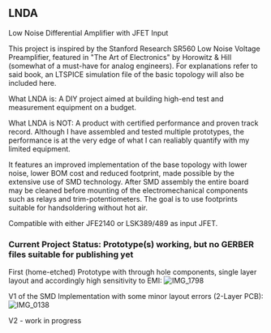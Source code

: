 ## LNDA
Low Noise Differential Amplifier with JFET Input

This project is inspired by the Stanford Research SR560 Low Noise Voltage Preamplifier,
featured in "The Art of Electronics" by Horowitz & Hill (somewhat of a must-have for analog engineers).
For explanations refer to said book, an LTSPICE simulation file of the basic topology will also be included here.

What LNDA is: A DIY project aimed at building high-end test and measurement equipment on a budget.

What LNDA is NOT: A product with certified performance and proven track record. Although I have assembled
and tested multiple prototypes, the performance is at the very edge of what I can realiably quantify with my limited equipment.

It features an improved implementation of the base topology with lower noise, lower BOM cost
and reduced footprint, made possible by the extensive use of SMD technology. After SMD
assembly the entire board may be cleaned before mounting of the electromechanical
components such as relays and trim-potentiometers. The goal is to use footprints suitable for handsoldering without hot air.

Compatible with either JFE2140 or LSK389/489 as input JFET.

### Current Project Status: Prototype(s) working, but no GERBER files suitable for publishing yet

First (home-etched) Prototype with through hole components, single layer layout and accordingly high sensitivity to EMI:
![IMG_1798](https://github.com/PWieland/LNDA/assets/65927363/cef5c569-c689-4579-bc2c-d414e0949bbc)

V1 of the SMD Implementation with some minor layout errors (2-Layer PCB):
![IMG_0138](https://github.com/PWieland/LNDA/assets/65927363/e6300009-8223-4f24-b7a1-8b14ac44ca6f)

V2 - work in progress
